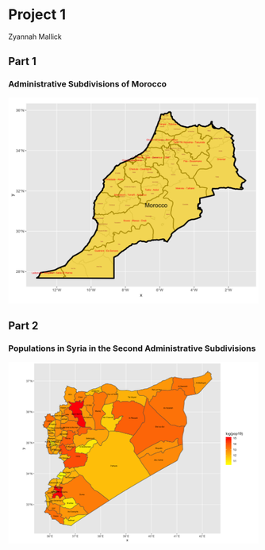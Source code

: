 
# Project 1

Zyannah Mallick

## Part 1
### Administrative Subdivisions of Morocco

![](Morocco1.png)


## Part 2
### Populations in Syria in the Second Administrative Subdivisions

![](syr_pop19_adm2.png)


